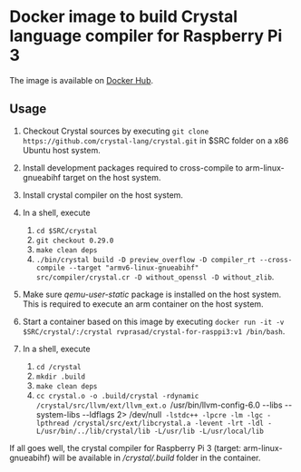 # Docker image to build Crystal language compiler for Raspberry Pi 3

The image is available on [Docker Hub](https://hub.docker.com/r/rvprasad/crystal-for-rasppi3/).

## Usage

1. Checkout Crystal sources by executing `git clone https://github.com/crystal-lang/crystal.git` in $SRC folder on a x86 Ubuntu host system.

2. Install development packages required to cross-compile to arm-linux-gnueabihf target on the host system.

4. Install crystal compiler on the host system.

5. In a shell, execute
   1. `cd $SRC/crystal`
   2. `git checkout 0.29.0`
   3. `make clean deps`
   4. `./bin/crystal build -D preview_overflow -D compiler_rt --cross-compile --target "armv6-linux-gnueabihf" src/compiler/crystal.cr -D without_openssl -D without_zlib`.

6. Make sure *qemu-user-static* package is installed on the host system.  This is required to execute an arm container on the host system.

7. Start a container based on this image by executing `docker run -it -v $SRC/crystal/:/crystal rvprasad/crystal-for-rasppi3:v1 /bin/bash`.

8. In a shell, execute
   1. `cd /crystal`
   2. `mkdir .build`
   3. `make clean deps`
   4. `cc crystal.o -o .build/crystal -rdynamic /crystal/src/llvm/ext/llvm_ext.o `/usr/bin/llvm-config-6.0 --libs --system-libs --ldflags 2> /dev/null` -lstdc++ -lpcre -lm -lgc -lpthread /crystal/src/ext/libcrystal.a -levent -lrt -ldl -L/usr/bin/../lib/crystal/lib -L/usr/lib -L/usr/local/lib`

If all goes well, the crystal compiler for Raspberry Pi 3 (target: arm-linux-gnueabihf) will be available in */crystal/.build* folder in the container.
